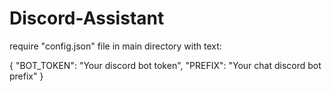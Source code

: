 # Discord-Assistant

require "config.json" file in main directory with text:

{
    "BOT_TOKEN": "Your discord bot token",
    "PREFIX": "Your chat discord bot prefix"
}
